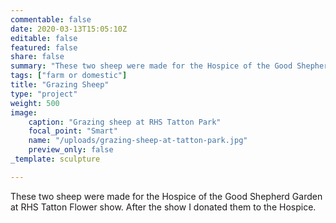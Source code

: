 ```yaml
---
commentable: false
date: 2020-03-13T15:05:10Z
editable: false
featured: false
share: false
summary: "These two sheep were made for the Hospice of the Good Shepherd Garden at RHS Tatton Flower show. After the show I donated them to the Hospice."
tags: ["farm or domestic"]
title: "Grazing Sheep"
type: "project"
weight: 500
image: 
    caption: "Grazing sheep at RHS Tatton Park"
    focal_point: "Smart"
    name: "/uploads/grazing-sheep-at-tatton-park.jpg"
    preview_only: false
_template: sculpture

---
```

These two sheep were made for the Hospice of the Good Shepherd Garden at RHS Tatton Flower show. After the show I donated them to the Hospice.
